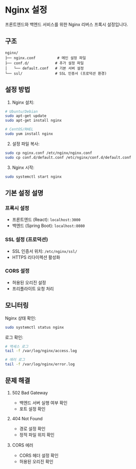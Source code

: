 # Nginx 설정

프론트엔드와 백엔드 서비스를 위한 Nginx 리버스 프록시 설정입니다.

## 구조
```
nginx/
├── nginx.conf          # 메인 설정 파일
├── conf.d/            # 추가 설정 파일
│   └── default.conf   # 기본 서버 설정
└── ssl/               # SSL 인증서 (프로덕션 환경)
```

## 설정 방법

1. Nginx 설치:
```bash
# Ubuntu/Debian
sudo apt-get update
sudo apt-get install nginx

# CentOS/RHEL
sudo yum install nginx
```

2. 설정 파일 복사:
```bash
sudo cp nginx.conf /etc/nginx/nginx.conf
sudo cp conf.d/default.conf /etc/nginx/conf.d/default.conf
```

3. Nginx 시작:
```bash
sudo systemctl start nginx
```

## 기본 설정 설명

### 프록시 설정
- 프론트엔드 (React): `localhost:3000`
- 백엔드 (Spring Boot): `localhost:8080`

### SSL 설정 (프로덕션)
- SSL 인증서 위치: `/etc/nginx/ssl/`
- HTTPS 리다이렉션 활성화

### CORS 설정
- 허용된 오리진 설정
- 프리플라이트 요청 처리

## 모니터링

Nginx 상태 확인:
```bash
sudo systemctl status nginx
```

로그 확인:
```bash
# 액세스 로그
tail -f /var/log/nginx/access.log

# 에러 로그
tail -f /var/log/nginx/error.log
```

## 문제 해결

1. 502 Bad Gateway
   - 백엔드 서버 실행 여부 확인
   - 포트 설정 확인

2. 404 Not Found
   - 경로 설정 확인
   - 정적 파일 위치 확인

3. CORS 에러
   - CORS 헤더 설정 확인
   - 허용된 오리진 확인 